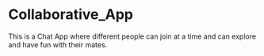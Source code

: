 # Collaborative_App
This is a Chat App where different people can join at a time and can explore and have fun with their mates.

